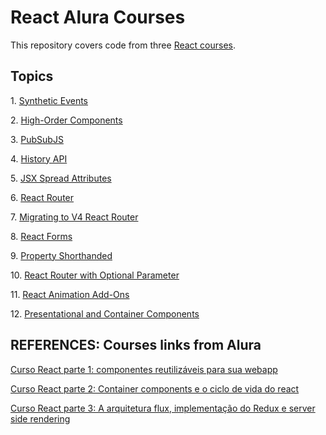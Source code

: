 # React Alura Courses

This repository covers code from three [React courses](https://cursos.alura.com.br/career/programador-react).

## Topics

1\. [Synthetic Events](https://reactjs.org/docs/events.htm)

2\. [High-Order Components](https://medium.com/@franleplant/react-higher-order-components-in-depth-cf9032ee6c3e)

3\. [PubSubJS](https://github.com/mroderick/PubSubJS)

4\. [History API](https://developer.mozilla.org/docs/Web/API/History_API)

5\. [JSX Spread Attributes](https://gist.github.com/sebmarkbage/07bbe37bc42b6d4aef81)

6\. [React Router](https://reacttraining.com/react-router/)

7\. [Migrating to V4 React Router](https://github.com/ReactTraining/react-router/blob/master/packages/react-router/docs/guides/migrating.md)

8\. [React Forms](https://reactjs.org/docs/forms.html)

9\. [Property Shorthanded](https://developer.mozilla.org/en-US/docs/Web/JavaScript/Reference/Operators/Object_initializer)

10\. [React Router with Optional Parameter](https://stackoverflow.com/questions/35604617/react-router-with-optional-path-parameter)

11\. [React Animation Add-Ons](https://reactjs.org/docs/animation.html)

12\. [Presentational and Container Components](https://medium.com/@dan_abramov/smart-and-dumb-components-7ca2f9a7c7d0)

## REFERENCES: Courses links from Alura

[Curso React parte 1: componentes reutilizáveis para sua webapp](https://cursos.alura.com.br/course/react)

[Curso React parte 2: Container components e o ciclo de vida do react](https://cursos.alura.com.br/course/react-parte-2)

[Curso React parte 3: A arquitetura flux, implementação do Redux e server side rendering](https://cursos.alura.com.br/course/react-parte-3)